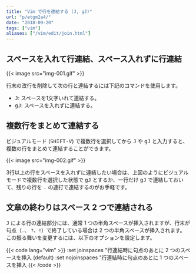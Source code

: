 ```yaml
---
title: "Vim で行を連結する (J, gJ)"
url: "p/etgm2a4/"
date: "2018-09-20"
tags: ["vim"]
aliases: ["/vim/edit/join.html"]
---
```


スペースを入れて行連結、スペース入れずに行連結
----

{{< image src="img-001.gif" >}}

行末の改行を削除して次の行と連結するには下記のコマンドを使用します。

- <kbd>J</kbd>: スペースを1文字いれて連結する。
- <kbd>gJ</kbd>: スペースを入れずに連結する。


複数行をまとめて連結する
----

ビジュアルモード (<kbd>SHIFT-V</kbd>) で複数行を選択してから <kbd>J</kbd> や <kbd>gJ</kbd> と入力すると、複数の行をまとめて連結することができます。

{{< image src="img-002.gif" >}}

3行以上の行をスペースを入れずに連結したい場合は、上図のようにビジュアルモードで複数行を選択した状態で <kbd>gJ</kbd> とするか、一行だけ <kbd>gJ</kbd> で連結しておいて、残りの行を <kbd>.</kbd> の連打で連結するのがお手軽です。


文章の終わりはスペース 2 つで連結される
----

<kbd>J</kbd> による行の連結部分には、通常 1 つの半角スペースが挿入されますが、行末が句点（`.`、 `?`、`!`）で終了している場合は 2 つの半角スペースが挿入されます。
この振る舞いを変更するには、以下のオプションを設定します。

{{< code lang="vim" >}}
:set joinspaces    "行連結時に句点のあとに 2 つのスペースを挿入 (default)
:set nojoinspaces  "行連結時に句点のあとに 1 つのスペースを挿入
{{< /code >}}
